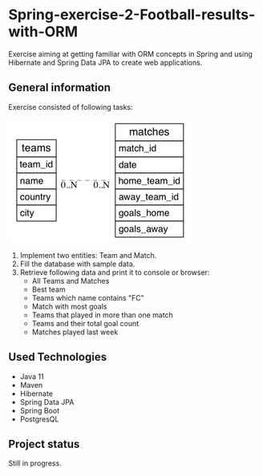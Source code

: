 # Spring-exercise-2-Football-results-with-ORM
Exercise aiming at getting familiar with ORM concepts in Spring and using Hibernate and Spring Data JPA to create web applications.

## General information

Exercise consisted of following tasks:

![screenshot1](src/main/resources/img/erd.png)

1. Implement two entities: Team and Match.
2. Fill the database with sample data.
3. Retrieve following data and print it to console or browser:
    * All Teams and Matches
    * Best team
    * Teams which name contains "FC"
    * Match with most goals
    * Teams that played in more than one match
    * Teams and their total goal count
    * Matches played last week

## Used Technologies
* Java 11
* Maven
* Hibernate
* Spring Data JPA
* Spring Boot
* PostgresQL

## Project status
Still in progress.